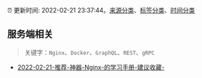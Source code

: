 :alarm_clock: 更新时间: 2022-02-21 23:37:44。[来源分类](../README.md)、[标签分类](../TAGS.md)、[时间分类](../TIMELINE.md)

## 服务端相关


> 关键字：`Nginx`、`Docker`、`GraphQL`、`REST`、`gRPC`



- [2022-02-21-推荐-神器-Nginx-的学习手册-建议收藏-](https://toutiao.io/k/6f1qaso) 